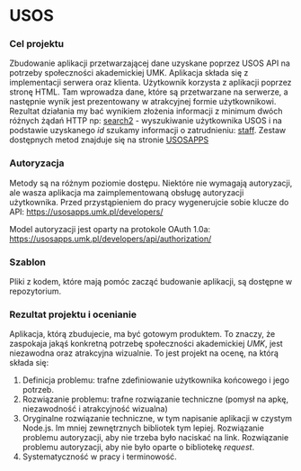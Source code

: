 # USOS
### Cel projektu
Zbudowanie aplikacji przetwarzającej dane uzyskane poprzez USOS API na potrzeby
społeczności akademickiej UMK. Aplikacja składa się z implementacji serwera oraz
klienta. Użytkownik korzysta z aplikacji poprzez stronę HTML. Tam wprowadza
dane, które są przetwarzane na serwerze, a następnie wynik jest prezentowany w
atrakcyjnej formie użytkownikowi. Rezultat działania my bać wynikiem złożenia
informacji z minimum dwóch różnych żądań HTTP np:
[search2](https://usosapps.umk.pl/services/users/search2) - wyszukiwanie
użytkownika USOS i na podstawie uzyskanego *id* szukamy informacji o
zatrudnieniu: [staff](https://usosapps.umk.pl/services/tt/staff). Zestaw
dostępnych metod znajduje się na stronie
[USOSAPPS](https://usosapps.umk.pl/developers/api/)

### Autoryzacja
Metody są na różnym poziomie dostępu. Niektóre nie wymagają autoryzacji, ale
wasza aplikacja ma zaimplementowaną obsługę autoryzacji użytkownika. Przed
przystąpieniem do pracy wygenerujcie sobie klucze do API:
https://usosapps.umk.pl/developers/

Model autoryzacji jest oparty na protokole OAuth 1.0a:
https://usosapps.umk.pl/developers/api/authorization/


### Szablon
Pliki z kodem, które mają pomóc zacząć budowanie aplikacji, są dostępne w
repozytorium.

### Rezultat projektu i ocenianie
Aplikacja, którą zbudujecie, ma być gotowym produktem. To znaczy, że zaspokaja
jakąś konkretną potrzebę społeczności akademickiej *UMK*, jest niezawodna oraz
atrakcyjna wizualnie. To jest projekt na ocenę, na którą składa się:
1. Definicja problemu: trafne zdefiniowanie użytkownika końcowego i jego potrzeb.
2. Rozwiązanie problemu: trafne rozwiązanie techniczne (pomysł na apkę,
   niezawodność i atrakcyjność wizualna)
3. Oryginalne rozwiązanie techniczne, w tym napisanie aplikacji w czystym
   Node.js. Im mniej zewnętrznych bibliotek tym lepiej. Rozwiązanie problemu
   autoryzacji, aby nie trzeba było naciskać na link. Rozwiązanie problemu
   autoryzacji, aby nie było oparte o bibliotekę *request*.
4. Systematyczność w pracy i terminowość. 
